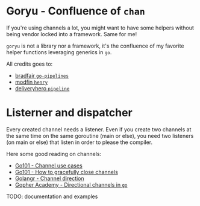 # Goryu - Confluence of `chan`

If you're using channels a lot, you might want to have some helpers without being vendor locked into a framework. Same for me!

`goryu` is not a library nor a framework, it's the confluence of my favorite helper functions leveraging generics in `go`.

All credits goes to:

- [bradfair `go-pipelines`](https://github.com/bradfair/go-pipelines)
- [modfin `henry`](https://github.com/modfin/henry/)
- [deliveryhero `pipeline`](https://github.com/deliveryhero/pipeline/)

# Listerner and dispatcher

Every created channel needs a listener. Even if you create two channels at the same time on the same goroutine (main or else), you need two listeners (on main or else) that listen in order to please the compiler.

Here some good reading on channels:

- [Go101 - Channel use cases](https://go101.org/article/channel-use-cases.html)
- [Go101 - How to gracefully close channels](https://go101.org/article/channel-closing.html)
- [Golangr - Channel direction](https://golangr.com/channel-directions)
- [Gopher Academy - Directional channels in `go`](https://blog.gopheracademy.com/advent-2019/directional-channels/)



TODO: documentation and examples
